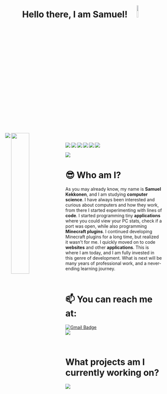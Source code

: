 <h1 align="center">Hello there, I am Samuel! <img src="https://raw.githubusercontent.com/MartinHeinz/MartinHeinz/master/wave.gif" width="10%"></h1>

<img align="left" src="https://github-readme-stats.vercel.app/api?username=sammekekko&show_icons=true&bg_color=DEG,133a94,919bff&title_color=ffffff&text_color=ffffff&icon_color=ffffff&hide_border=true&include_all_commits=true">
<img align="left" width=34% src="https://github-readme-stats.vercel.app/api/top-langs/?username=sammekekko&bg_color=DEG,133a94,919bff&title_color=ffffff&text_color=ffffff&icon_color=ffffff&hide_border=true">

<p>&nbsp;&nbsp;&nbsp;&nbsp;&nbsp;&nbsp;&nbsp;&nbsp;</p>

<!-- Markdown badges !-->
<img align="left" src="https://img.shields.io/badge/Bitcoin-000?style=for-the-badge&logo=bitcoin&logoColor=white">
<img align="left" src="https://img.shields.io/badge/Ethereum-3C3C3D?style=for-the-badge&logo=Ethereum&logoColor=white">
<img align="left" src="https://img.shields.io/badge/mysql-%2300f.svg?style=for-the-badge&logo=mysql&logoColor=white">
<img align="left" src="https://img.shields.io/badge/javascript-%23323330.svg?style=for-the-badge&logo=javascript&logoColor=%23F7DF1E">
<img align="left" src="https://img.shields.io/badge/node.js-6DA55F?style=for-the-badge&logo=node.js&logoColor=white">
<img align="left" src="https://img.shields.io/badge/java-%23ED8B00.svg?style=for-the-badge&logo=java&logoColor=white">
<p>&nbsp;</p>
<img align="left" src="https://img.shields.io/badge/python-3670A0?style=for-the-badge&logo=python&logoColor=ffdd54">

<!-- Self Biography !-->
<br>

# 😎 Who am I?
As you may already know, my name is <strong>Samuel Kekkonen</strong>, and I am studying <strong>computer science</strong>. I have always been interested and curious about computers and how they work, from there I started experimenting with lines of <strong>code</strong>. I started programming tiny <strong>applications</strong> where you could view your PC stats, check if a port was open, while also programming <strong>Minecraft plugins</strong>. I continued developing Minecraft plugins for a long time, but realized it wasn't for me. I quickly moved on to code <strong>websites</strong> and other <strong>applications</strong>. This is where I am today, and I am fully invested in this genre of development. What is next will be many years of professional work, and a never-ending learning journey. 

<p>&nbsp;</p>
 
# 📫 You can reach me at:
[![Gmail Badge](https://img.shields.io/badge/-samuel@kekkobusiness.com-c14438?style=flat-square&logo=Gmail&logoColor=white&link=mailto:samuel@kekkobusiness.com)](mailto:samuel@kekkobusiness.com)
<br>
<img align="let" src="https://dcbadge.vercel.app/api/shield/227799114610376704">

<br>

# What projects am I currently working on?

<a href="https://github.com/sammekekko/discord-bot-testing">
 <img src= "https://github-readme-stats.vercel.app/api/pin/?username=sammekekko&repo=discord-bot-testing">
</a>

<!--
**sammekekko/sammekekko** is a ✨ _special_ ✨ repository because its `README.md` (this file) appears on your GitHub profile.

Here are some ideas to get you started:

- 🔭 I’m currently working on ...
- 🌱 I’m currently learning ...
- 👯 I’m looking to collaborate on ...
- 🤔 I’m looking for help with ...
- 💬 Ask me about ...
- 📫 How to reach me: ...
- 😄 Pronouns: ...
- ⚡ Fun fact: ...
-->
